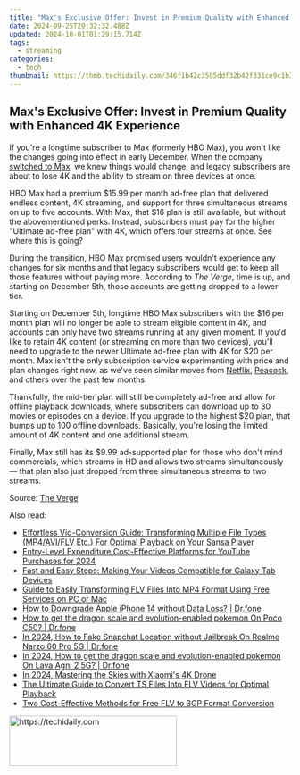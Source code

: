 ```yaml
---
title: "Max's Exclusive Offer: Invest in Premium Quality with Enhanced 4K Experience"
date: 2024-09-25T20:32:32.488Z
updated: 2024-10-01T01:29:15.714Z
tags:
  - streaming
categories:
  - tech
thumbnail: https://thmb.techidaily.com/346f1b42c3595ddf32b42f331ce9c1b3e2f2115976dbfc26ef5bc200fbe009cd.jpg
---
```


## Max's Exclusive Offer: Invest in Premium Quality with Enhanced 4K Experience

If you're a longtime subscriber to Max (formerly HBO Max), you won't like the changes going into effect in early December. When the company [switched to Max](https://smart-video-creator.techidaily.com/splice-video-editor-mac-version-download-and-install-today/), we knew things would change, and legacy subscribers are about to lose 4K and the ability to stream on three devices at once.

 HBO Max had a premium $15.99 per month ad-free plan that delivered endless content, 4K streaming, and support for three simultaneous streams on up to five accounts. With Max, that $16 plan is still available, but without the abovementioned perks. Instead, subscribers must pay for the higher "Ultimate ad-free plan" with 4K, which offers four streams at once. See where this is going?

 During the transition, HBO Max promised users wouldn't experience any changes for six months and that legacy subscribers would get to keep all those features without paying more. According to _The Verge_, time is up, and starting on December 5th, those accounts are getting dropped to a lower tier.

 Starting on December 5th, longtime HBO Max subscribers with the $16 per month plan will no longer be able to stream eligible content in 4K, and accounts can only have two streams running at any given moment. If you'd like to retain 4K content (or streaming on more than two devices), you'll need to upgrade to the newer Ultimate ad-free plan with 4K for $20 per month. Max isn't the only subscription service experimenting with price and plan changes right now, as we've seen similar moves from [Netflix](https://youtube-web.techidaily.com/emystifying-video-seo-on-youtube-as-a-novice/), [Peacock](https://extra-tips.techidaily.com/twisting-typography-in-visual-screens/), and others over the past few months.

 Thankfully, the mid-tier plan will still be completely ad-free and allow for offline playback downloads, where subscribers can download up to 30 movies or episodes on a device. If you upgrade to the highest $20 plan, that bumps up to 100 offline downloads. Basically, you're losing the limited amount of 4K content and one additional stream.

 Finally, Max still has its $9.99 ad-supported plan for those who don't mind commercials, which streams in HD and allows two streams simultaneously — that plan also just dropped from three simultaneous streams to two streams.

 Source: [The Verge](https://www.theverge.com/2023/11/2/23943859/max-4k-hbo-max-ad-free-subscribers)

<ins class="adsbygoogle"
     style="display:block"
     data-ad-format="autorelaxed"
     data-ad-client="ca-pub-7571918770474297"
     data-ad-slot="1223367746"></ins>

<ins class="adsbygoogle"
     style="display:block"
     data-ad-client="ca-pub-7571918770474297"
     data-ad-slot="8358498916"
     data-ad-format="auto"
     data-full-width-responsive="true"></ins>

<span class="atpl-alsoreadstyle">Also read:</span>
<div><ul>
<li><a href="https://media-tips.techidaily.com/effortless-vid-conversion-guide-transforming-multiple-file-types-mp4aviflv-etc-for-optimal-playback-on-your-sansa-player/"><u>Effortless Vid-Conversion Guide: Transforming Multiple File Types (MP4/AVI/FLV Etc.) For Optimal Playback on Your Sansa Player</u></a></li>
<li><a href="https://youtube-docs.techidaily.com/-level-expenditure-cost-effective-platforms-for-youtube-purchases-for-2024/"><u>Entry-Level Expenditure Cost-Effective Platforms for YouTube Purchases for 2024</u></a></li>
<li><a href="https://media-tips.techidaily.com/fast-and-easy-steps-making-your-videos-compatible-for-galaxy-tab-devices/"><u>Fast and Easy Steps: Making Your Videos Compatible for Galaxy Tab Devices</u></a></li>
<li><a href="https://media-tips.techidaily.com/guide-to-easily-transforming-flv-files-into-mp4-format-using-free-services-on-pc-or-mac/"><u>Guide to Easily Transforming FLV Files Into MP4 Format Using Free Services on PC or Mac</u></a></li>
<li><a href="https://techidaily.com/how-to-downgrade-apple-iphone-14-without-data-loss-drfone-by-drfone-ios-system-repair-ios-system-repair/"><u>How to Downgrade Apple iPhone 14 without Data Loss? | Dr.fone</u></a></li>
<li><a href="https://pokemon-go-android.techidaily.com/how-to-get-the-dragon-scale-and-evolution-enabled-pokemon-on-poco-c50-drfone-by-drfone-virtual-android/"><u>How to get the dragon scale and evolution-enabled pokemon On Poco C50? | Dr.fone</u></a></li>
<li><a href="https://location-social.techidaily.com/in-2024-how-to-fake-snapchat-location-without-jailbreak-on-realme-narzo-60-pro-5g-drfone-by-drfone-virtual-android/"><u>In 2024, How to Fake Snapchat Location without Jailbreak On Realme Narzo 60 Pro 5G | Dr.fone</u></a></li>
<li><a href="https://android-pokemon-go.techidaily.com/in-2024-how-to-get-the-dragon-scale-and-evolution-enabled-pokemon-on-lava-agni-2-5g-drfone-by-drfone-virtual-android/"><u>In 2024, How to get the dragon scale and evolution-enabled pokemon On Lava Agni 2 5G? | Dr.fone</u></a></li>
<li><a href="https://article-files.techidaily.com/in-2024-mastering-the-skies-with-xiaomis-4k-drone/"><u>In 2024, Mastering the Skies with Xiaomi's 4K Drone</u></a></li>
<li><a href="https://media-tips.techidaily.com/the-ultimate-guide-to-convert-ts-files-into-flv-videos-for-optimal-playback/"><u>The Ultimate Guide to Convert TS Files Into FLV Videos for Optimal Playback</u></a></li>
<li><a href="https://media-tips.techidaily.com/two-cost-effective-methods-for-free-flv-to-3gp-format-conversion/"><u>Two Cost-Effective Methods for Free FLV to 3GP Format Conversion</u></a></li>
</ul></div>

<!-- affiliate ads begin -->
<a href="https://aligracehair.sjv.io/c/5597632/1918661/19272" target="_top" id="1918661">
  <img src="//a.impactradius-go.com/display-ad/19272-1918661" border="0" alt="https://techidaily.com" width="300" height="90"/>
</a>
<img height="0" width="0" src="https://aligracehair.sjv.io/i/5597632/1918661/19272" style="position:absolute;visibility:hidden;" border="0" />
<!-- affiliate ads end -->

